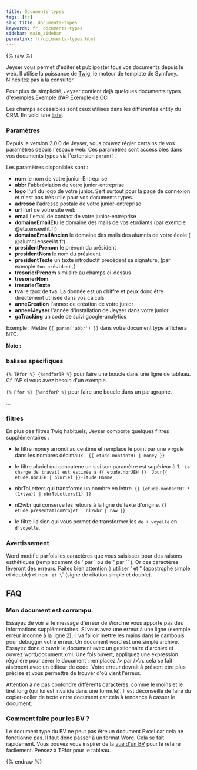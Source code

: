 ```yaml
---
title: Documents types
tags: [fr]
slug_title: documents-types
keywords: fr, documents-types
sidebar: main_sidebar
permalink: fr/documents-types.html
---
```


{% raw %}

Jeyser vous permet d'éditer et publiposter tous vos documents depuis le web. Il utilise la puissance de [Twig](http://twig.sensiolabs.org/), le moteur de template de Symfony. N'hésitez pas à la consulter.

Pour plus de simplicité, Jeyser contient déjà quelques documents types d'exemples.[Exemple d'AP](https://github.com/in6pio/Incipio/files/12017/AP.docx) [Exemple de CC](https://github.com/in6pio/Incipio/files/12018/CC.docx)


Les champs accessibles sont ceux utilisés dans les différentes entity du CRM. En voici une [liste](https://github.com/in6pio/Incipio/files/12024/dicoSuivi.txt). 

### Paramètres

Depuis la version 2.0.0 de Jeyser, vous pouvez régler certains de vos paramètres depuis l'espace web. Ces paramètres sont accessibles dans vos documents types via l'extension `param()`.

Les paramètres disponibles sont : 

 - **nom** le nom de votre junior-Entreprise
 - **abbr** l'abbréviation de votre junior-entreprise
 - **logo** l'url du logo de votre junior. Sert surtout pour la page de connexion et n'est pas très utile pour vos documents types.
 - **adresse** l'adresse postale de votre junior-entreprise
 - **url** l'url de votre site web
 - **email** l'email de contact de votre junior-entreprise
 - **domaineEmailEtu** le domaine des mails de vos etudiants (par exemple @etu.enseeiht.fr)
 - **domaineEmailAncien** le domaine des mails des alumnis de votre école ( @alumni.enseeiht.fr)
 - **presidentPrenom** le prénom du président
 - **presidentNom** le nom du président
 - **presidentTexte** un texte introductif précédent sa signature, (par exemple `Son président,`)
 - **tresorierPrenom** similaire au champs ci-dessus
 - **tresorierNom**
 - **tresorierTexte**
 - **tva** le taux de tva. La donnée est un chiffre et peux donc être directement utilisée dans vos calculs
 - **anneCreation** l'année de création de votre junior
 - **annee1Jeyser** l'année d'installation de Jeyser dans votre junior
 - **gaTracking**  un code de suivi google-analytics

Exemple : Mettre `{{ param('abbr') }}` dans votre document type affichera N7C.
 
**Note :**
 
### balises spécifiques
`{% TRfor %} {%endforTR %}` pour faire une boucle dans une ligne de tableau. Cf l'AP si vous avez besoin d'un exemple.

`{% Pfor %} {%endforP %}` pour faire une boucle dans un paragraphe.

...

### filtres
En plus des filtres Twig habituels, Jeyser comporte quelques filtres supplémentaires :


 - le filtre money arrondi au centime et remplace le point par une virgule dans les nombres décimaux. ` {{ etude.montantHT | money }}`
 
 - le filtre pluriel qui concatene un s si son paramètre est supérieur à 1. ` La charge de travail est estimée à {{ etude.nbrJEH }}  Jour{{ etude.nbrJEH | pluriel }}-Étude Homme`
 
 - nbrToLetters qui transforme un nombre en lettre. `{{ (etude.montantHT * (1+tva)) | nbrToLetters(1) }}`
 
 - nl2wbr qui conserve les retours à la ligne du texte d'origine. `{{ etude.presentationProjet | nl2wbr | raw }}`
 
 - le filtre liaision qui vous permet de transformer les `de + voyelle` en `d'voyelle`.


### Avertissement

Word modifie parfois les caractères que vous saisissez pour des raisons esthétiques (remplacement de ' par \` ou de " par \`\` ). Or ces caractères lèveront des erreurs. 
Faites bien attention à utiliser ' et " (apostrophe simple et double) et non ` et \`\` (signe de citation simple et double).

## FAQ

### Mon document est corrompu.

Essayez de voir si le message d'erreur de Word ne vous apporte pas des informations supplémentaires. Si vous avez une erreur à une ligne (exemple erreur inconne à la ligne 2), il va falloir mettre les mains dans le cambouis pour debugger votre erreur. Un document word est une simple archive. Essayez donc d'ouvrir le document avec un gestionnaire d'archive et ouvrez word/document.xml. Une fois ouvert, appliquez une expression régulière pour aérer le document : remplacez /> par />\n. cela se fait aisément avec un éditeur de code. Votre erreur devrait à présent etre plus précise et vous permettre de trouver d'où vient l'erreur. 

Attention à ne pas confondre différents caractères, comme le moins et le tiret long (qui lui est invalide dans une formule). Il est déconseillé de faire du copier-coller de texte entre document car cela à tendance à casser le document.


### Comment faire pour les BV ?

Le document type du BV ne peut pas être un document Excel car cela ne fonctionne pas. Il faut donc passer à un format Word. Cela se fait rapidement. Vous pouvez vous inspirer de la [vue d'un BV](https://github.com/n7consulting/Incipio/blob/master/src/Mgate/TresoBundle/Resources/views/BV/voir.html.twig) pour le refaire facilement. Pensez à TRfor pour le tableau.

{% endraw %}
